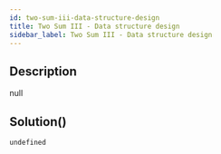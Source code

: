 ```yaml
---
id: two-sum-iii-data-structure-design
title: Two Sum III - Data structure design
sidebar_label: Two Sum III - Data structure design
---
```

## Description
<div class="description">
null
</div>

## Solution()
```
undefined
```